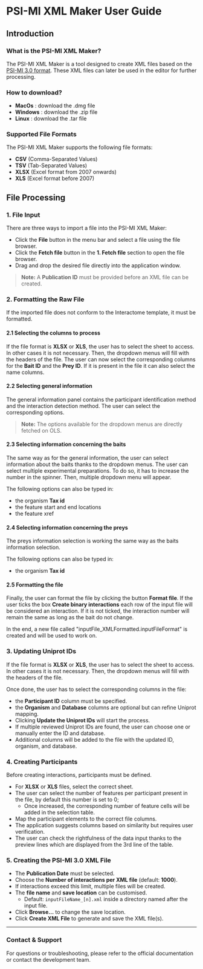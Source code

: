 # PSI-MI XML Maker User Guide

## Introduction

### What is the PSI-MI XML Maker?
The PSI-MI XML Maker is a tool designed to create XML files based on the [PSI-MI 3.0 format](https://rawgit.com/HUPO-PSI/miXML/master/3.0/doc/MIF300.html).
These XML files can later be used in the editor for further processing.

### How to download?
- **MacOs** : download the .dmg file
- **Windows** : download the .zip file
- **Linux** : download the .tar file

### Supported File Formats
The PSI-MI XML Maker supports the following file formats:
- **CSV** (Comma-Separated Values)
- **TSV** (Tab-Separated Values)
- **XLSX** (Excel format from 2007 onwards)
- **XLS** (Excel format before 2007)

## File Processing

### 1. File Input
There are three ways to import a file into the PSI-MI XML Maker:
- Click the **File** button in the menu bar and select a file using the file browser.
- Click the **Fetch file** button in the **1. Fetch file** section to open the file browser.
- Drag and drop the desired file directly into the application window.

> **Note:** A **Publication ID** must be provided before an XML file can be created.

### 2. Formatting the Raw File
If the imported file does not conform to the Interactome template, it must be formatted.

#### 2.1 Selecting the columns to process
If the file format is **XLSX** or **XLS**, the user has to select the sheet to access. In other cases it is not necessary.
Then, the dropdown menus will fill with the headers of the file.
The user can now select the corresponding columns for the **Bait ID** and the **Prey ID**.
If it is present in the file it can also select the name columns.

#### 2.2 Selecting general information
The general information panel contains the participant identification method and the interaction detection method.
The user can select the corresponding options.

> **Note:** The options available for the dropdown menus are directly fetched on OLS.

#### 2.3 Selecting information concerning the baits
The same way as for the general information, the user can select information about the baits thanks to the dropdown menus.
The user can select multiple experimental preparations. To do so, it has to increase the number in the spinner. Then, multiple dropdown menu will appear.

The following options can also be typed in:
- the organism **Tax id**
- the feature start and end locations
- the feature xref


#### 2.4 Selecting information concerning the preys
The preys information selection is working the same way as the baits information selection.

The following options can also be typed in:
- the organism **Tax id**

#### 2.5 Formatting the file
Finally, the user can format the file by clicking the button **Format file**.
If the user ticks the box **Create binary interactions** each row of the input file will be considered an interaction.
If it is not ticked, the interaction number will remain the same as long as the bait do not change.

In the end, a new file called "inputFile_XMLFormatted.inputFileFormat" is created and will be used to work on.

### 3. Updating Uniprot IDs
If the file format is **XLSX** or **XLS**, the user has to select the sheet to access. In other cases it is not necessary.
Then, the dropdown menus will fill with the headers of the file.

Once done, the user has to select the corresponding columns in the file:

- the **Participant ID** column must be specified.
- the **Organism** and **Database** columns are optional but can refine Uniprot mapping.
- Clicking **Update the Uniprot IDs** will start the process.
- If multiple reviewed Uniprot IDs are found, the user can choose one or manually enter the ID and database.
- Additional columns will be added to the file with the updated ID, organism, and database.

### 4. Creating Participants
Before creating interactions, participants must be defined.
- For **XLSX** or **XLS** files, select the correct sheet.
- The user can select the number of features per participant present in the file, by default this number is set to 0;
  - Once increased, the corresponding number of feature cells will be added in the selection table.
- Map the participant elements to the correct file columns.
- The application suggests columns based on similarity but requires user verification.
- The user can check the rightfulness of the data input thanks to the preview lines which are displayed from the 3rd line of the table.

### 5. Creating the PSI-MI 3.0 XML File
- The **Publication Date** must be selected.
- Choose the **Number of interactions per XML file** (default: **1000**).
- If interactions exceed this limit, multiple files will be created.
- The **file name** and **save location** can be customised.
    - Default: `inputFileName_[n].xml` inside a directory named after the input file.
- Click **Browse...** to change the save location.
- Click **Create XML File** to generate and save the XML file(s).

---

### Contact & Support
For questions or troubleshooting, please refer to the official documentation or contact the development team.

